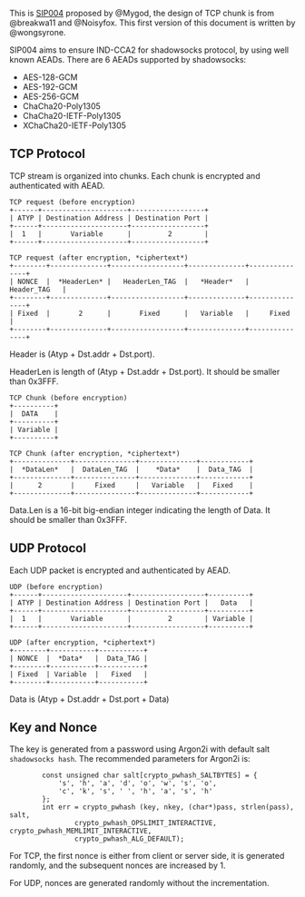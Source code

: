 This is [SIP004](https://github.com/shadowsocks/shadowsocks-org/issues/30) proposed by @Mygod, the design of TCP chunk is from @breakwa11 and @Noisyfox. This first version of this document is written by @wongsyrone.

SIP004 aims to ensure IND-CCA2 for shadowsocks protocol, by using well known AEADs. There are 6 AEADs supported by shadowsocks:

* AES-128-GCM
* AES-192-GCM
* AES-256-GCM
* ChaCha20-Poly1305
* ChaCha20-IETF-Poly1305
* XChaCha20-IETF-Poly1305

## TCP Protocol

TCP stream is organized into chunks. Each chunk is encrypted and authenticated with AEAD.

```
TCP request (before encryption)
+------+---------------------+------------------+
| ATYP | Destination Address | Destination Port |
+------+---------------------+------------------+
|  1   |       Variable      |         2        |
+------+---------------------+------------------+

TCP request (after encryption, *ciphertext*)
+--------+--------------+------------------+--------------+---------------+
| NONCE  |  *HeaderLen* |   HeaderLen_TAG  |   *Header*   |  Header_TAG   |
+--------+--------------+------------------+--------------+---------------+
| Fixed  |       2      |       Fixed      |   Variable   |     Fixed     |
+--------+--------------+------------------+--------------+---------------+
```

Header is (Atyp + Dst.addr + Dst.port).

HeaderLen is length of (Atyp + Dst.addr + Dst.port). It should be smaller than 0x3FFF.

```
TCP Chunk (before encryption)
+----------+
|  DATA    |
+----------+
| Variable |
+----------+

TCP Chunk (after encryption, *ciphertext*)
+--------------+---------------+--------------+------------+
|  *DataLen*   |  DataLen_TAG  |    *Data*    |  Data_TAG  |
+--------------+---------------+--------------+------------+
|      2       |     Fixed     |   Variable   |   Fixed    |
+--------------+---------------+--------------+------------+
```

Data.Len is a 16-bit big-endian integer indicating the length of Data. It should be smaller than 0x3FFF.

## UDP Protocol

Each UDP packet is encrypted and authenticated by AEAD.

```
UDP (before encryption)
+------+---------------------+------------------+----------+
| ATYP | Destination Address | Destination Port |   Data   |
+------+---------------------+------------------+----------+
|  1   |       Variable      |         2        | Variable |
+------+---------------------+------------------+----------+

UDP (after encryption, *ciphertext*)
+--------+-----------+-----------+
| NONCE  |  *Data*   |  Data_TAG |
+--------+-----------+-----------+
| Fixed  | Variable  |   Fixed   |
+--------+-----------+-----------+
```

Data is (Atyp + Dst.addr + Dst.port + Data)

## Key and Nonce 

The key is generated from a password using Argon2i with default salt `shadowsocks hash`. The
recommended parameters for Argon2i is:

```
        const unsigned char salt[crypto_pwhash_SALTBYTES] = {
            's', 'h', 'a', 'd', 'o', 'w', 's', 'o',
            'c', 'k', 's', ' ', 'h', 'a', 's', 'h'
        };
        int err = crypto_pwhash (key, nkey, (char*)pass, strlen(pass), salt,
                crypto_pwhash_OPSLIMIT_INTERACTIVE, crypto_pwhash_MEMLIMIT_INTERACTIVE,
                crypto_pwhash_ALG_DEFAULT);
```

For TCP, the first nonce is either from client or server side, it is generated randomly, and
the subsequent nonces are increased by 1.

For UDP, nonces are generated randomly without the incrementation.

